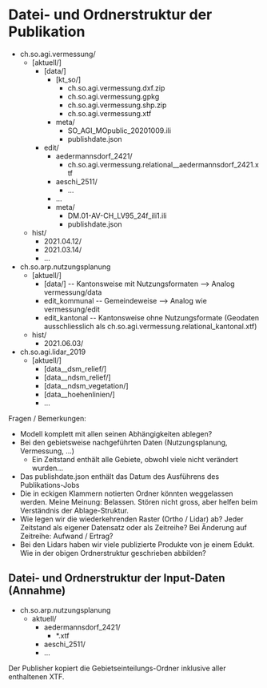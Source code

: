 # Datei- und Ordnerstruktur der Publikation

* ch.so.agi.vermessung/
  * \[aktuell/\]
    * \[data/\]
      * \[kt_so/\]
        * ch.so.agi.vermessung.dxf.zip
        * ch.so.agi.vermessung.gpkg
        * ch.so.agi.vermessung.shp.zip
        * ch.so.agi.vermessung.xtf
      * meta/
        * SO_AGI_MOpublic_20201009.ili  
        * publishdate.json      
    * edit/
        * aedermannsdorf_2421/
          * ch.so.agi.vermessung.relational__aedermannsdorf_2421.xtf
        * aeschi_2511/
          * ...
        * ...
      * meta/
        * DM.01-AV-CH_LV95_24f_ili1.ili
        * publishdate.json
  * hist/
    * 2021.04.12/
    * 2021.03.14/
    * ...
* ch.so.arp.nutzungsplanung
  * \[aktuell/\]
    * \[data/\] -- Kantonsweise mit Nutzungsformaten --> Analog vermessung/data
    * edit_kommunal -- Gemeindeweise --> Analog wie vermessung/edit
    * edit_kantonal -- Kantonsweise ohne Nutzungsformate (Geodaten ausschliesslich als ch.so.agi.vermessung.relational_kantonal.xtf)
  * hist/
    * 2021.06.03/
* ch.so.agi.lidar_2019
  * \[aktuell/\]
    * \[data__dsm_relief/\]
    * \[data__ndsm_relief/\]
    * \[data__ndsm_vegetation/\]
    * \[data__hoehenlinien/\]
    * ...


Fragen / Bemerkungen:
* Modell komplett mit allen seinen Abhängigkeiten ablegen?
* Bei den gebietsweise nachgeführten Daten (Nutzungsplanung, Vermessung, ...) 
  * Ein Zeitstand enthält alle Gebiete, obwohl viele nicht verändert wurden...
* Das publishdate.json enthält das Datum des Ausführens des Publikations-Jobs
* Die in eckigen Klammern notierten Ordner könnten weggelassen werden. Meine Meinung: Belassen. Stören nicht gross, aber helfen beim Verständnis der Ablage-Struktur.
* Wie legen wir die wiederkehrenden Raster (Ortho / Lidar) ab? Jeder Zeitstand als eigener Datensatz oder als Zeitreihe? Bei Änderung auf Zeitreihe: Aufwand / Ertrag?
* Bei den Lidars haben wir viele publizierte Produkte von je einem Edukt. Wie in der obigen Ordnerstruktur geschrieben abbilden?

## Datei- und Ordnerstruktur der Input-Daten (Annahme)

* ch.so.arp.nutzungsplanung
  * aktuell/
    * aedermannsdorf_2421/
      * *.xtf
    * aeschi_2511/
    * ...

Der Publisher kopiert die Gebietseinteilungs-Ordner inklusive aller enthaltenen XTF.


